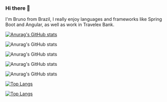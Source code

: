 ### Hi there 👋

I'm Bruno from Brazil, I really enjoy languages and frameworks like Spring Boot and Angular, as well as work in Travelex Bank.


[![Anurag's GitHub stats](https://github-readme-stats.vercel.app/api?username=brunoalves24)](https://github.com/anuraghazra/github-readme-stats)

![Anurag's GitHub stats](https://github-readme-stats.vercel.app/api?username=brunoalves24&hide=contribs,prs)

![Anurag's GitHub stats](https://github-readme-stats.vercel.app/api?username=brunoalves24&count_private=true)

![Anurag's GitHub stats](https://github-readme-stats.vercel.app/api?username=brunoalves24&show_icons=true)

![Anurag's GitHub stats](https://github-readme-stats.vercel.app/api?username=brunoalves24&show_icons=true&theme=radical)

[![Top Langs](https://github-readme-stats.vercel.app/api/top-langs/?username=brunoalves24)](https://github.com/anuraghazra/github-readme-stats)

[![Top Langs](https://github-readme-stats.vercel.app/api/top-langs/?username=brunoalves24&exclude_repo=github-readme-stats,anuraghazra.github.io)](https://github.com/anuraghazra/github-readme-stats)
